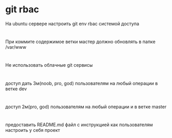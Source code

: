 # git rbac

На ubuntu сервере настроить git env rbac системой доступа 

#
При коммите содержимое ветки мастер должно обновлять в папке /var/www

#
Не использовать облачные git сервисы

#
доступ дать 3м(noob, pro, god) пользователям на любый операции в ветке dev

#
доступ 2м(pro, god) пользователям на любый операции и в ветке master


#
предоставить README.md файл с инструкцией как пользователям настроить у себя проект
